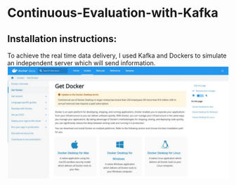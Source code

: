 # Continuous-Evaluation-with-Kafka

## Installation instructions:
To achieve the real time data delivery, I used Kafka and Dockers to simulate an independent server which will send information.
![Example Image](/Images/img1.png)
